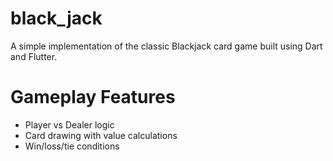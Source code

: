 # black_jack
A simple implementation of the classic Blackjack card game built using Dart and Flutter.

# Gameplay Features
- Player vs Dealer logic
- Card drawing with value calculations
- Win/loss/tie conditions

